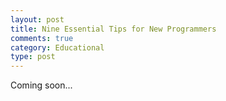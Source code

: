 ```yaml
---
layout: post
title: Nine Essential Tips for New Programmers
comments: true
category: Educational
type: post
---
```


Coming soon...